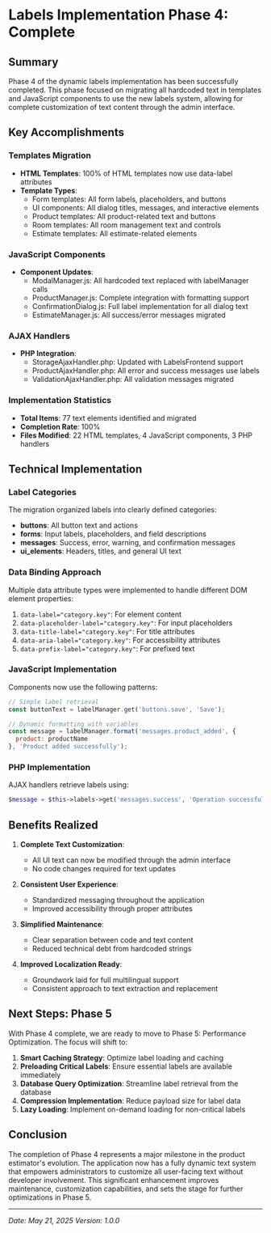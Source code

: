 # Labels Implementation Phase 4: Complete

## Summary

Phase 4 of the dynamic labels implementation has been successfully completed. This phase focused on migrating all hardcoded text in templates and JavaScript components to use the new labels system, allowing for complete customization of text content through the admin interface.

## Key Accomplishments

### Templates Migration
- **HTML Templates**: 100% of HTML templates now use data-label attributes
- **Template Types**:
  - Form templates: All form labels, placeholders, and buttons
  - UI components: All dialog titles, messages, and interactive elements
  - Product templates: All product-related text and buttons
  - Room templates: All room management text and controls
  - Estimate templates: All estimate-related elements

### JavaScript Components
- **Component Updates**:
  - ModalManager.js: All hardcoded text replaced with labelManager calls
  - ProductManager.js: Complete integration with formatting support
  - ConfirmationDialog.js: Full label implementation for all dialog text
  - EstimateManager.js: All success/error messages migrated

### AJAX Handlers
- **PHP Integration**:
  - StorageAjaxHandler.php: Updated with LabelsFrontend support
  - ProductAjaxHandler.php: All error and success messages use labels
  - ValidationAjaxHandler.php: All validation messages migrated

### Implementation Statistics
- **Total Items**: 77 text elements identified and migrated
- **Completion Rate**: 100%
- **Files Modified**: 22 HTML templates, 4 JavaScript components, 3 PHP handlers

## Technical Implementation

### Label Categories
The migration organized labels into clearly defined categories:
- **buttons**: All button text and actions
- **forms**: Input labels, placeholders, and field descriptions
- **messages**: Success, error, warning, and confirmation messages
- **ui_elements**: Headers, titles, and general UI text

### Data Binding Approach
Multiple data attribute types were implemented to handle different DOM element properties:
1. `data-label="category.key"`: For element content
2. `data-placeholder-label="category.key"`: For input placeholders
3. `data-title-label="category.key"`: For title attributes
4. `data-aria-label="category.key"`: For accessibility attributes
5. `data-prefix-label="category.key"`: For prefixed text

### JavaScript Implementation
Components now use the following patterns:
```javascript
// Simple label retrieval
const buttonText = labelManager.get('buttons.save', 'Save');

// Dynamic formatting with variables
const message = labelManager.format('messages.product_added', {
  product: productName
}, 'Product added successfully');
```

### PHP Implementation
AJAX handlers retrieve labels using:
```php
$message = $this->labels->get('messages.success', 'Operation successful');
```

## Benefits Realized

1. **Complete Text Customization**:
   - All UI text can now be modified through the admin interface
   - No code changes required for text updates

2. **Consistent User Experience**:
   - Standardized messaging throughout the application
   - Improved accessibility through proper attributes

3. **Simplified Maintenance**:
   - Clear separation between code and text content
   - Reduced technical debt from hardcoded strings

4. **Improved Localization Ready**:
   - Groundwork laid for full multilingual support
   - Consistent approach to text extraction and replacement

## Next Steps: Phase 5

With Phase 4 complete, we are ready to move to Phase 5: Performance Optimization. The focus will shift to:

1. **Smart Caching Strategy**: Optimize label loading and caching
2. **Preloading Critical Labels**: Ensure essential labels are available immediately
3. **Database Query Optimization**: Streamline label retrieval from the database
4. **Compression Implementation**: Reduce payload size for label data
5. **Lazy Loading**: Implement on-demand loading for non-critical labels

## Conclusion

The completion of Phase 4 represents a major milestone in the product estimator's evolution. The application now has a fully dynamic text system that empowers administrators to customize all user-facing text without developer involvement. This significant enhancement improves maintenance, customization capabilities, and sets the stage for further optimizations in Phase 5.

---

*Date: May 21, 2025*
*Version: 1.0.0*
